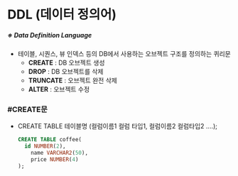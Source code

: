 # DDL (데이터 정의어)

##### ※ Data Definition Language

- 테이블, 시퀀스, 뷰 인덱스 등의 DB에서 사용하는 오브젝트 구조를 정의하는 퀴리문
  - **CREATE** 		 : DB 오브젝트 생성
  - **DROP**              : DB 오브젝트를 삭제
  - **TRUNCATE**     :  오브젝트 완전 삭제
  - **ALTER**             : 오브젝트 수정



### #CREATE문

- CREATE TABLE 테이블명 (컬럼이름1 컬럼 타입1, 컬럼이름2 컬럼타입2 ....);

  ```sql
  CREATE TABLE coffee(
  	id NUMBER(2),
      name VARCHAR2(50),
      price NUMBER(4)
  );
  ```


